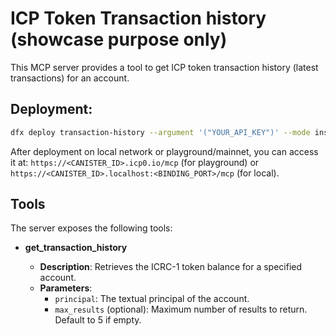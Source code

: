 # ICP Token Transaction history (showcase purpose only)

This MCP server provides a tool to get ICP token transaction history (latest transactions) for an account.

## Deployment:
```bash
dfx deploy transaction-history --argument '("YOUR_API_KEY")' --mode install
```
After deployment on local network or playground/mainnet, you can access it at: `https://<CANISTER_ID>.icp0.io/mcp` (for playground) or `https://<CANISTER_ID>.localhost:<BINDING_PORT>/mcp` (for local).


## Tools

The server exposes the following tools:

- **get_transaction_history**

  - **Description**: Retrieves the ICRC-1 token balance for a specified account.
  - **Parameters**:
    - `principal`: The textual principal of the account.
    - `max_results` (optional): Maximum number of results to return. Default to 5 if empty.